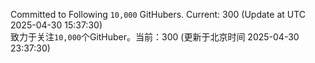 Committed to Following `10,000` GitHubers. Current: <!-- FOLLOWING_COUNT -->300<!-- FOLLOWING_COUNT --> (Update at UTC <!-- LAST_UPDATED -->2025-04-30 15:37:30<!-- LAST_UPDATED -->)<br>
致力于关注`10,000`个GitHuber。当前：<!-- FOLLOWING_COUNT -->300<!-- FOLLOWING_COUNT --> (更新于北京时间 <!-- LAST_UPDATED_CST -->2025-04-30 23:37:30<!-- LAST_UPDATED_CST -->)
